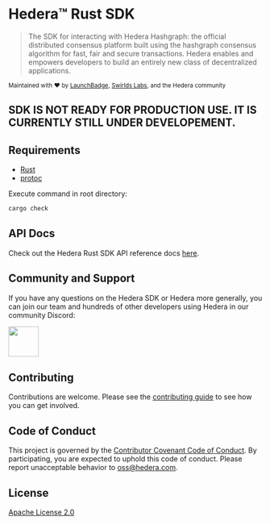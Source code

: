 # Hedera™ Rust SDK

> The SDK for interacting with Hedera Hashgraph: the official distributed
> consensus platform built using the hashgraph consensus algorithm for fast,
> fair and secure transactions. Hedera enables and empowers developers to
> build an entirely new class of decentralized applications.

<sub>Maintained with ❤️ by <a href="https://launchbadge.com" target="_blank">LaunchBadge</a>, <a href="https://www.swirlds.com/" target="_blank">Swirlds Labs</a>, and the Hedera community</sub>

## SDK IS NOT READY FOR PRODUCTION USE. IT IS CURRENTLY STILL UNDER DEVELOPEMENT.

## Requirements

- [Rust](https://rustup.rs)
- [protoc](https://grpc.io/docs/protoc-installation)

Execute command in root directory:
```bash
cargo check
```

## API Docs

Check out the Hedera Rust SDK API reference docs [here](http://docs.rs/hedera/latest/hedera/index.html).

## Community and Support

If you have any questions on the Hedera SDK or Hedera more generally,
you can join our team and hundreds of other developers using Hedera in our 
community Discord:

<a href="https://hedera.com/discord" target="_blank">
  <img alt="" src="https://user-images.githubusercontent.com/753919/167244200-b95cd3a6-6256-4eaf-b9b4-f1f192341485.png" height="60">
</a>


## Contributing

Contributions are welcome. Please see the
[contributing guide](https://github.com/hashgraph/.github/blob/main/CONTRIBUTING.md)
to see how you can get involved.

## Code of Conduct

This project is governed by the
[Contributor Covenant Code of Conduct](https://github.com/hashgraph/.github/blob/main/CODE_OF_CONDUCT.md). By
participating, you are expected to uphold this code of conduct. Please report unacceptable behavior
to [oss@hedera.com](mailto:oss@hedera.com).

## License

[Apache License 2.0](LICENSE)
